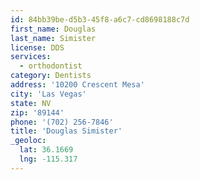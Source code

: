 ```yaml
---
id: 84bb39be-d5b3-45f8-a6c7-cd8698188c7d
first_name: Douglas
last_name: Simister
license: DDS
services:
  - orthodontist
category: Dentists
address: '10200 Crescent Mesa'
city: 'Las Vegas'
state: NV
zip: '89144'
phone: '(702) 256-7846'
title: 'Douglas Simister'
_geoloc:
  lat: 36.1669
  lng: -115.317
---
```

